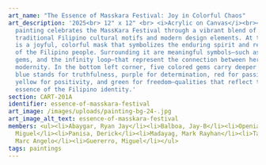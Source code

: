 ```yaml
---
art_name: "The Essence of Masskara Festival: Joy in Colorful Chaos"
art_description: '2025<br> 12" x 12" <br> <i>Acrylic on Canvas</i><br><br>This
  painting celebrates the MassKara Festival through a vibrant blend of
  traditional Filipino cultural motifs and modern design elements. At the center
  is a joyful, colorful mask that symbolizes the enduring spirit and resilience
  of the Filipino people. Surrounding it are meaningful symbols—such as gears,
  gems, and the infinity loop—that represent the connection between heritage and
  modernity. In the bottom left corner, five colored gems carry deeper meaning:
  blue stands for truthfulness, purple for determination, red for passion,
  yellow for positivity, and green for freedom—qualities that reflect the
  essence of the Filipino identity.'
section: CART-201A
identifier: essence-of-masskara-festival
art_image: /images/uploads/painting-bg-24-.jpg
art_image_alt_text: essence-of-masskara-festival
members: <ul><li>Abaygar, Ryan Jay</li><li>Balboa, Jay-B</li><li>Openiano, Kyle
  Miguel</li><li>Panisa, Derick</li><li>Madayag, Mark Rayhan</li><li>Taracatac,
  Marc Angelo</li><li>Guererro, Miguel</li></ul>
tags: paintings
---
```

